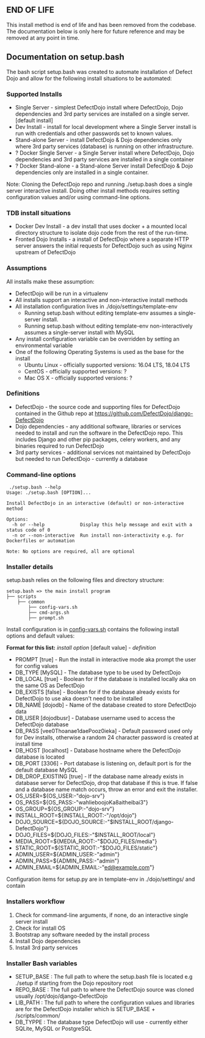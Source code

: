 ## END OF LIFE ##
This install method is end of life and has been removed from the codebase. The documentation below is only here for future reference and may be removed at any point in time.

## Documentation on setup.bash

The bash script setup.bash was created to automate installation of Defect Dojo and allow for the following install situations to be automated:

### Supported Installs

* Single Server - simplest DefectDojo install where DefectDojo, Dojo dependencies and 3rd party services are installed on a single server. [default install]
* Dev Install - install for local development where a Single Server install is run with credentials and other passwords set to known values.
* Stand-alone Server - install DefectDojo & Dojo dependencies only where 3rd party services (database) is running on other infrastructure.
* ? Docker Single Server - a Single Server install where DefectDojo, Dojo dependencies and 3rd party services are installed in a single container
* ? Docker Stand-alone - a Stand-alone Server install DefectDojo & Dojo dependencies only are installed in a single container.

Note: Cloning the DefectDojo repo and running ./setup.bash does a single server interactive install.  Doing other install methods requires setting configuration values and/or using command-line options.

### TDB install situations

* Docker Dev Install - a dev install that uses docker + a mounted local directory structure to isolate dojo code from the rest of the run-time.
* Fronted Dojo Installs - a install of DefectDojo where a separate HTTP server answers the initial requests for DefectDojo such as using Nginx upstream of DefectDojo

### Assumptions

All installs make these assumption:

* DefectDojo will be run in a virtualenv
* All installs support an interactive and non-interactive install methods
* All installation configuration lives in ./dojo/settings/template-env
  * Running setup.bash without editing template-env assumes a single-server install.
  * Running setup.bash without editing template-env non-interactively assumes a single-server install with MySQL
* Any install configuration variable can be overridden by setting an environmental variable
* One of the following Operating Systems is used as the base for the install
  * Ubuntu Linux - officially supported versions: 16.04 LTS, 18.04 LTS
  * CentOS - officially supported versions: ?
  * Mac OS X - officially supported versions: ?

### Definitions

* DefectDojo - the source code and supporting files for DefectDojo contained in the Github repo at https://github.com/DefectDojo/django-DefectDojo
* Dojo dependencies - any additional software, libraries or services needed to install and run the software in the DefectDojo repo.  This includes Django and other pip packages, celery workers, and any binaries required to run DefectDojo
* 3rd party services - additional services not maintained by DefectDojo but needed to run DefectDojo - currently a database

### Command-line options

```
 ./setup.bash --help
Usage: ./setup.bash [OPTION]...

Install DefectDojo in an interactive (default) or non-interactive method

Options:
  -h or --help             Display this help message and exit with a status code of 0
  -n or --non-interactive  Run install non-interactivity e.g. for Dockerfiles or automation

Note: No options are required, all are optional
```

### Installer details

setup.bash relies on the following files and directory structure:

```
setup.bash => the main install program
├── scripts
    ├── common
        ├── config-vars.sh
        ├── cmd-args.sh
        ├── prompt.sh
```

Install configuration is in [config-vars.sh](scripts/common/config-vars.sh) contains the following install options and default values:

**Format for this list:** *install option* [default value] - *definition*

* PROMPT [true] - Run the install in interactive mode aka prompt the user for config values
* DB_TYPE [MySQL] - The database type to be used by DefectDojo
* DB_LOCAL [true] - Boolean for if the database is installed locally aka on the same OS as DefectDojo
* DB_EXISTS [false] - Boolean for if the database already exists for DefectDojo to use aka doesn't need to be installed
* DB_NAME [dojodb] - Name of the database created to store DefectDojo data
* DB_USER [dojodbusr] - Database username used to access the DefectDojo database
* DB_PASS [vee0Thoanae1daePooz0ieka] - Default password used only for Dev installs, otherwise a random 24 character password is created at install time
* DB_HOST [localhost] - Database hostname where the DefectDojo database is located
* DB_PORT [3306] - Port database is listening on, default port is for the default database MySQL
* DB_DROP_EXISTING [true] - If the database name already exists in database server for DefectDojo, drop that database if this is true.  If false and a database name match occurs, throw an error and exit the installer.
* OS_USER=${OS_USER:-"dojo-srv"}
* OS_PASS=${OS_PASS:-"wahlieboojoKa8aitheibai3"}
* OS_GROUP=${OS_GROUP:-"dojo-srv"}
* INSTALL_ROOT=${INSTALL_ROOT:-"/opt/dojo"}
* DOJO_SOURCE=${DOJO_SOURCE:-"$INSTALL_ROOT/django-DefectDojo"}
* DOJO_FILES=${DOJO_FILES:-"$INSTALL_ROOT/local"}
* MEDIA_ROOT=${MEDIA_ROOT:-"$DOJO_FILES/media"}
* STATIC_ROOT=${STATIC_ROOT:-"$DOJO_FILES/static"}
* ADMIN_USER=${ADMIN_USER:-"admin"}
* ADMIN_PASS=${ADMIN_PASS:-"admin"}
* ADMIN_EMAIL=${ADMIN_EMAIL:-"ed@example.com"}

Configuration items for setup.py are in template-env in ./dojo/settings/ and contain


### Installers workflow

1. Check for command-line arguments, if none, do an interactive single server install
2. Check for install OS
3. Bootstrap any software needed by the install process
4. Install Dojo dependencies
5. Install 3rd party services


### Installer Bash variables

* SETUP_BASE : The full path to where the setup.bash file is located e.g ./setup if starting from the Dojo repository root
* REPO_BASE : The full path to where the DefectDojo source was cloned usually /opt/dojo/django-DefectDojo
* LIB_PATH : The full path to where the configuration values and libraries are for the DefectDojo installer which is SETUP_BASE + /scripts/common/
* DB_TYPPE : The database type DefectDojo will use - currently either SQLite, MySQL or PostgreSQL
